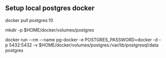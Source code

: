 ## Setup local postgres docker

docker pull postgres:10

mkdir -p $HOME/docker/volumes/postgres

docker run --rm   --name pg-docker -e POSTGRES_PASSWORD=docker -d -p 5432:5432 -v $HOME/docker/volumes/postgres:/var/lib/postgresql/data  postgres



